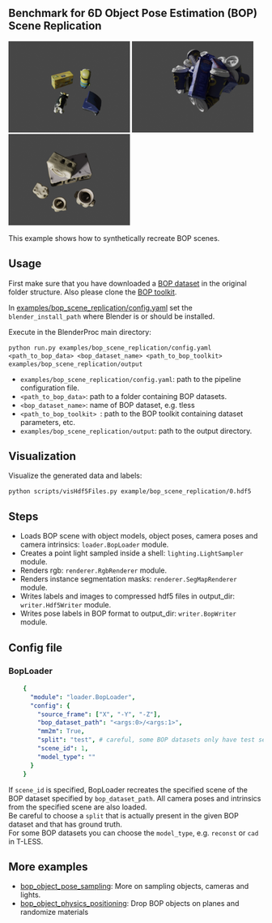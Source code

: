 ## Benchmark for 6D Object Pose Estimation (BOP) <br/> Scene Replication

<img src=hb.png width="240" height="180"> <img src=icbin.png width="240" height="180"> <img src=tless.png width="240" height="180">

This example shows how to synthetically recreate BOP scenes.

## Usage

First make sure that you have downloaded a [BOP dataset](https://bop.felk.cvut.cz/datasets/) in the original folder structure. Also please clone the [BOP toolkit](https://github.com/thodan/bop_toolkit).

In [examples/bop_scene_replication/config.yaml](config.yaml) set the `blender_install_path` where Blender is or should be installed.

Execute in the BlenderProc main directory: 

```
python run.py examples/bop_scene_replication/config.yaml <path_to_bop_data> <bop_dataset_name> <path_to_bop_toolkit> examples/bop_scene_replication/output
```
* `examples/bop_scene_replication/config.yaml`: path to the pipeline configuration file.
* `<path_to_bop_data>`: path to a folder containing BOP datasets.
* `<bop_dataset_name>`: name of BOP dataset, e.g. tless
* `<path_to_bop_toolkit> `: path to the BOP toolkit containing dataset parameters, etc.
* `examples/bop_scene_replication/output`: path to the output directory.

## Visualization

Visualize the generated data and labels:

```
python scripts/visHdf5Files.py example/bop_scene_replication/0.hdf5
```

## Steps

* Loads BOP scene with object models, object poses, camera poses and camera intrinsics: `loader.BopLoader` module.
* Creates a point light sampled inside a shell: `lighting.LightSampler` module.
* Renders rgb: `renderer.RgbRenderer` module.
* Renders instance segmentation masks: `renderer.SegMapRenderer` module.
* Writes labels and images to compressed hdf5 files in output_dir: `writer.Hdf5Writer` module.
* Writes pose labels in BOP format to output_dir: `writer.BopWriter` module.

## Config file

### BopLoader

```yaml
    {
      "module": "loader.BopLoader",
      "config": {
        "source_frame": ["X", "-Y", "-Z"],
        "bop_dataset_path": "<args:0>/<args:1>",
        "mm2m": True,
        "split": "test", # careful, some BOP datasets only have test sets
        "scene_id": 1,
        "model_type": ""
      }
    }
```

If `scene_id` is specified, BopLoader recreates the specified scene of the BOP dataset specified by `bop_dataset_path`. All camera poses and intrinsics from the specified scene are also loaded.  
Be careful to choose a `split` that is actually present in the given BOP dataset and that has ground truth.  
For some BOP datasets you can choose the `model_type`, e.g. `reconst` or `cad` in T-LESS. 

## More examples

* [bop_object_pose_sampling](../bop_object_pose_sampling): More on sampling objects, cameras and lights.
* [bop_object_physics_positioning](../bop_object_physics_positioning): Drop BOP objects on planes and randomize materials
